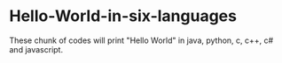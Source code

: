 # Hello-World-in-six-languages
These chunk of codes will print "Hello World" in java, python, c, c++, c# and javascript.
